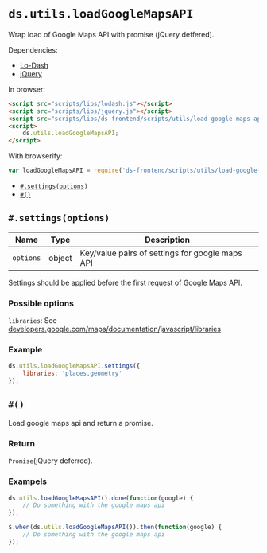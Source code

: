 # `ds.utils.loadGoogleMapsAPI`

Wrap load of Google Maps API with promise (jQuery deffered).

Dependencies:

- [Lo-Dash](https://lodash.com/)
- [jQuery](http://jquery.com/download/)

In browser:

```html
<script src="scripts/libs/lodash.js"></script>
<script src="scripts/libs/jquery.js"></script>
<script src="scripts/libs/ds-frontend/scripts/utils/load-google-maps-api.js"></script>
<script>
    ds.utils.loadGoogleMapsAPI;
</script>
```

With browserify:

```js
var loadGoogleMapsAPI = require('ds-frontend/scripts/utils/load-google-maps-api');
```

- [`#.settings(options)`](#settingsoptions)
- [`#()`](#)

## `#.settings(options)`

| Name | Type | Description |
| --- | --- | --- |
| `options` | object | Key/value pairs of settings for google maps API |

Settings should be applied before the first request of Google Maps API.

### Possible options

`libraries`: See [developers.google.com/maps/documentation/javascript/libraries](https://developers.google.com/maps/documentation/javascript/libraries)

### Example

```js
ds.utils.loadGoogleMapsAPI.settings({
    libraries: 'places,geometry'
});
```

## `#()`

Load google maps api and return a promise.

### Return

`Promise`(jQuery deferred).

### Exampels

```js
ds.utils.loadGoogleMapsAPI().done(function(google) {
    // Do something with the google maps api
});
```

```js
$.when(ds.utils.loadGoogleMapsAPI()).then(function(google) {
    // Do something with the google maps api
});
```
